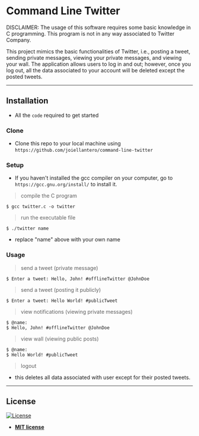 # Command Line Twitter

DISCLAIMER: The usage of this software requires some basic knowledge in C programming. This program is not in any way associated to Twitter Company. 

This project mimics the basic functionalities of Twitter, i.e., posting a tweet, sending private messages, viewing your private messages, and viewing your wall. The application allows users to log in and out; however, once you log out, all the data associated to your account will be deleted except the posted tweets.

---
## Installation

- All the `code` required to get started

### Clone

- Clone this repo to your local machine using `https://github.com/joiellantero/command-line-twitter`

### Setup

- If you haven't installed the gcc compiler on your computer, go to `https://gcc.gnu.org/install/` to install it.

> compile the C program
```shell
$ gcc twitter.c -o twitter
```

> run the executable file
```shell
$ ./twitter name
```
- replace "name" above with your own name

### Usage

> send a tweet (private message)
```shell
$ Enter a tweet: Hello, John! #offlineTwitter @JohnDoe
```

> send a tweet (posting it publicly)
```shell
$ Enter a tweet: Hello World! #publicTweet
```

> view notifications (viewing private messages)
```shell
$ @name:
$ Hello, John! #offlineTwitter @JohnDoe
```

> view wall (viewing public posts)
```shell
$ @name:
$ Hello World! #publicTweet
```

> logout
- this deletes all data associated with user except for their posted tweets.

---
## License

[![License](http://img.shields.io/:license-mit-blue.svg?style=flat-square)](http://badges.mit-license.org)

- **[MIT license](http://opensource.org/licenses/mit-license.php)**
